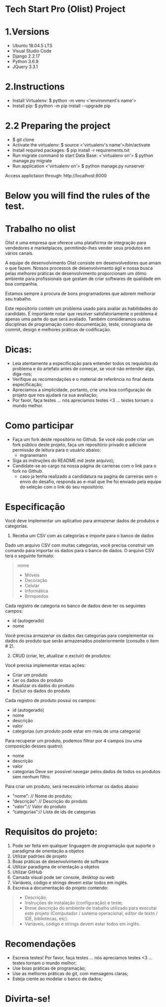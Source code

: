 
# Tech Start Pro (Olist) Project

# 1.Versions 
* Ubuntu 18.04.5 LTS
* Visual Studio Code
* Django 2.2.17
* Python 3.6.9
* JQuery 3.3.1

# 2.Instructions

* Install Virtualenv: $ python -m venv <'environment's name'>
* Install pip: $ python -m pip install --upgrade pip

# 2.2 Preparing the project
* $ git clone
* Activate the virtualenv: $ source <'virtualenv's name'>/bin/activate
* Install required packages: $ pip install -r requirements.txt
* Run migrate command to start Data Base: <'virtualenv on'> $ python manage.py migrate
* Run application <'virtualenv on'> $ python manage.py runserver

Access applictaion through: <link>http://localhost:8000</link>

# Below you will find the rules of the test.




# Trabalho no olist
Olist é uma empresa que oferece uma plataforma de integração para vendedores e marketplaces, permitindo-lhes vender seus produtos em vários canais.

A equipe de desenvolvimento Olist consiste em desenvolvedores que amam o que fazem. Nossos processos de desenvolvimento ágil e nossa busca pelas melhores práticas de desenvolvimento proporcionam um ótimo ambiente para profissionais que gostam de criar softwares de qualidade em boa companhia.

Estamos sempre à procura de bons programadores que adorem melhorar seu trabalho. 

Este repositório contém um problema usado para avaliar as habilidades do candidato. É importante notar que resolver satisfatoriamente o problema é apenas uma parte do que será avaliado. Também consideramos outras disciplinas de programação como documentação, teste, cronograma de commit, design e melhores práticas de codificação.


# Dicas:

* Leia atentamente a especificação para entender todos os requisitos do problema e do artefato antes de começar, se você não entender algo, diga-nos;
* Verifique as recomendações e o material de referência no final desta especificação;
* Apreciamos a simplicidade, portanto, crie uma boa configuração de projeto que nos ajudará na sua avaliação;
* Por favor, faça testes ... nós apreciamos testes <3 ... testes tornam o mundo melhor.

# Como participar
* Faça um fork deste repositório no Github. Se você não pode criar um fork público deste projeto, faça um repositório privado e adicione permissão de leitura para o usuário abaixo:
  + mgranemann
* Siga as instruções do README.md (este arquivo);
* Candidate-se ao cargo na nossa página de carreiras com o link para o fork no Github.
  + caso ja tenha realizado a candidatura na pagina de carreiras sem o envio do desafio, responda ao e-mail que lhe foi enviado pela equipe do seleção com o link do seu repositório.



# Especificação
Você deve implementar um aplicativo para armazenar dados de produtos e categorias.

1. Receba um CSV com as categorias e importe para o banco de dados

  Dado um arquivo CSV com muitas categorias, você precisa construir um comando para importar os dados para o banco de dados. O arquivo CSV terá o seguinte formato:

> nome
> * Móveis
> * Decoração
> * Celular 
> * Informática
> * Brinquedos

Cada registro de categoria no banco de dados deve ter os seguintes campos:
* id (autogerado)
* nome

Você precisa armazenar os dados das categorias para complementar os dados do produto que serão armazenados posteriormente (consulte o item # 2).


2. CRUD (criar, ler, atualizar e excluir) de produtos:

Você precisa implementar estas ações:
* Criar um produto
* Ler os dados do produto
* Atualizar os dados do produto
* Excluir os dados do produto

Cada registro de produto possui os campos:
* id (autogerado)
* nome
* descrição
* valor
* categorias (um produto pode estar em mais de uma categoria)

Para recuperar um produto, podemos filtrar por 4 campos (ou uma composição desses quatro):
* nome
* descrição
* valor
* categorias
Deve ser possível navegar pelos dados de todos os produtos sem nenhum filtro.

Para criar um produto, será necessário informar os dados abaixo:
* "nome": // Nome do produto;
* “descrição”: // Descrição do produto
* “valor”:// Valor do produto
* “categorias”:// Lista de ids de categorias


# Requisitos do projeto:
1. Pode ser feita em qualquer linguagem de programação que suporte o paradigma de orientação a objetos
2. Utilizar padrões de projeto
3. Boas práticas de desenvolvimento de software
4. Utilizar paradigma de orientação a objetos
5. Utilizar GitHub
6. Camada visual pode ser console, desktop ou web
7. Variáveis, código e strings devem estar todos em inglês.
8. Escreva a documentação do projeto contendo:

>  * Descrição;
>  * Instruções de instalação (configuração) e teste;
>  * Breve descrição do ambiente de trabalho utilizado para executar este projeto (Computador / sistema operacional, editor de texto / IDE, bibliotecas, etc).
>  * Variáveis, código e strings devem estar todos em inglês.
  
# Recomendações
  * Escreva testes! Por favor, faça testes ... nós apreciamos testes <3 ... testes tornam o mundo melhor;
  * Use boas práticas de programação;
  * Use as melhores práticas do git, com mensagens claras;
  * Esteja ciente ao modelar o banco de dados;

# Divirta-se!

